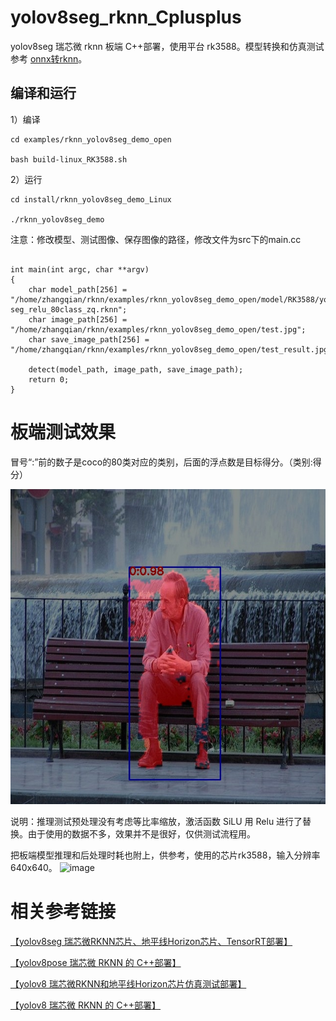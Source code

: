 # yolov8seg_rknn_Cplusplus

yolov8seg 瑞芯微 rknn 板端 C++部署，使用平台 rk3588。模型转换和仿真测试参考 [onnx转rknn](https://blog.csdn.net/zhangqian_1/article/details/131571838)。

## 编译和运行

1）编译

```
cd examples/rknn_yolov8seg_demo_open

bash build-linux_RK3588.sh

```

2）运行

```
cd install/rknn_yolov8seg_demo_Linux

./rknn_yolov8seg_demo

```

注意：修改模型、测试图像、保存图像的路径，修改文件为src下的main.cc

```

int main(int argc, char **argv)
{
    char model_path[256] = "/home/zhangqian/rknn/examples/rknn_yolov8seg_demo_open/model/RK3588/yolov8n-seg_relu_80class_zq.rknn";
    char image_path[256] = "/home/zhangqian/rknn/examples/rknn_yolov8seg_demo_open/test.jpg";
    char save_image_path[256] = "/home/zhangqian/rknn/examples/rknn_yolov8seg_demo_open/test_result.jpg";

    detect(model_path, image_path, save_image_path);
    return 0;
}
```


# 板端测试效果

冒号“:”前的数子是coco的80类对应的类别，后面的浮点数是目标得分。（类别:得分）

![images](https://github.com/cqu20160901/yolov8seg_rknn_Cplusplus/blob/main/test_result.jpg)


说明：推理测试预处理没有考虑等比率缩放，激活函数 SiLU 用 Relu 进行了替换。由于使用的数据不多，效果并不是很好，仅供测试流程用。

把板端模型推理和后处理时耗也附上，供参考，使用的芯片rk3588，输入分辨率640x640。
![image](https://github.com/cqu20160901/yolov8seg_rknn_Cplusplus/assets/22290931/880c6dac-62c6-40ac-9e1b-d36b9d93fc24)


# 相关参考链接
[【yolov8seg 瑞芯微RKNN芯片、地平线Horizon芯片、TensorRT部署】](https://blog.csdn.net/zhangqian_1/article/details/131571838)

[【yolov8pose 瑞芯微 RKNN 的 C++部署】](https://blog.csdn.net/zhangqian_1/article/details/133267470)

[【yolov8 瑞芯微RKNN和地平线Horizon芯片仿真测试部署】](https://blog.csdn.net/zhangqian_1/article/details/128918268)

[【yolov8 瑞芯微 RKNN 的 C++部署】](https://blog.csdn.net/zhangqian_1/article/details/131130085)

